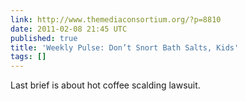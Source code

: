 ```yaml
---
link: http://www.themediaconsortium.org/?p=8810
date: 2011-02-08 21:45 UTC
published: true
title: 'Weekly Pulse: Don’t Snort Bath Salts, Kids'
tags: []
---
```


Last brief is about hot coffee scalding lawsuit.
